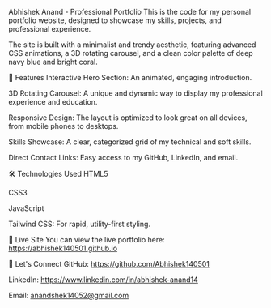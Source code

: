 Abhishek Anand - Professional Portfolio
This is the code for my personal portfolio website, designed to showcase my skills, projects, and professional experience.

The site is built with a minimalist and trendy aesthetic, featuring advanced CSS animations, a 3D rotating carousel, and a clean color palette of deep navy blue and bright coral.

🚀 Features
Interactive Hero Section: An animated, engaging introduction.

3D Rotating Carousel: A unique and dynamic way to display my professional experience and education.

Responsive Design: The layout is optimized to look great on all devices, from mobile phones to desktops.

Skills Showcase: A clear, categorized grid of my technical and soft skills.

Direct Contact Links: Easy access to my GitHub, LinkedIn, and email.

🛠️ Technologies Used
HTML5

CSS3

JavaScript

Tailwind CSS: For rapid, utility-first styling.

🔗 Live Site
You can view the live portfolio here:
https://abhishek140501.github.io

🤝 Let's Connect
GitHub: https://github.com/Abhishek140501

LinkedIn: https://www.linkedin.com/in/abhishek-anand14

Email: anandshek14052@gmail.com
